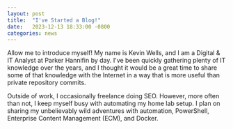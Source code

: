 ```yaml
---
layout: post
title:  "I've Started a Blog!"
date:   2023-12-13 18:33:00 -0800
categories: news
---
```

Allow me to introduce myself! My name is Kevin Wells, and I am a Digital & IT Analyst at Parker Hannifin by day. I've been quickly gathering plenty of IT knowledge over the years, and I thought it would be a great time to share some of that knowledge with the Internet in a way that is more useful than private repository commits.

Outside of work, I occasionally freelance doing SEO. However, more often than not, I keep myself busy with automating my home lab setup. I plan on sharing my unbelievably wild adventures with automation, PowerShell, Enterprise Content Management (ECM), and Docker.